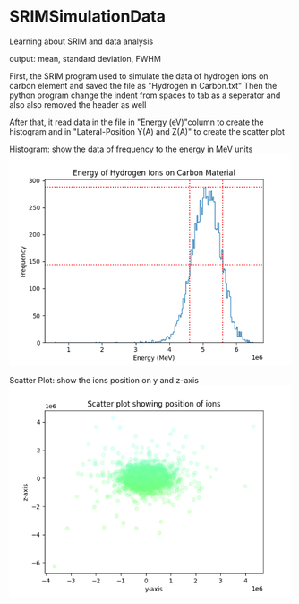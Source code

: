 # SRIMSimulationData
Learning about SRIM and  data analysis

output: mean, standard deviation, FWHM

First, the SRIM program used to simulate the data of hydrogen ions on carbon element and saved the file as "Hydrogen in Carbon.txt"
Then the python program change the indent from spaces to tab as a seperator and also also removed the header as well

After that, it read data in the file in "Energy (eV)"column to create the histogram and in "Lateral-Position Y(A) and Z(A)" to create the scatter plot

Histogram: show the data of frequency to the energy in MeV units
![Histogram](https://github.com/Ken19149/SRIMSimulationData/blob/main/histogram.png?raw=true)

Scatter Plot: show the ions position on y and z-axis
![Scatter Plot](https://github.com/Ken19149/SRIMSimulationData/blob/main/scatter.png?raw=true)
